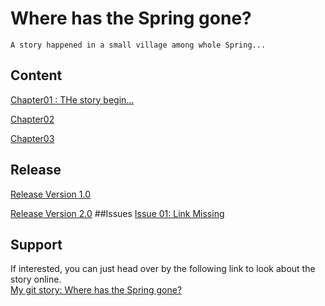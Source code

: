 # Where has the Spring gone?
    A story happened in a small village among whole Spring...
    
## Content

[Chapter01 : THe story begin...](chapter01.md)

[Chapter02](chapter02.md)

[Chapter03](chapter03.md)
## Release

[Release Version 1.0](https://github.com/WanyitYong/github-story-2019/releases/tag/v1.0)

[Release Version 2.0](https://github.com/WanyitYong/github-story-2019/releases/tag/v2.0)
##Issues
[Issue 01: Link Missing](https://github.com/WanyitYong/github-story-2019/issues/2)
## Support
If interested, you can just head over by the following link to look about the story online.<br />
    [My git story: Where has the Spring gone?](https://WanyitYong.github.io/github-story-2019)
